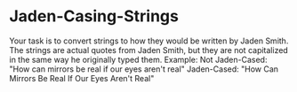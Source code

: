 # Jaden-Casing-Strings
Your task is to convert strings to how they would be written by Jaden Smith. The strings are actual quotes from Jaden Smith, but they are not capitalized in the same way he originally typed them.  Example:  Not Jaden-Cased: "How can mirrors be real if our eyes aren't real" Jaden-Cased:     "How Can Mirrors Be Real If Our Eyes Aren't Real"
